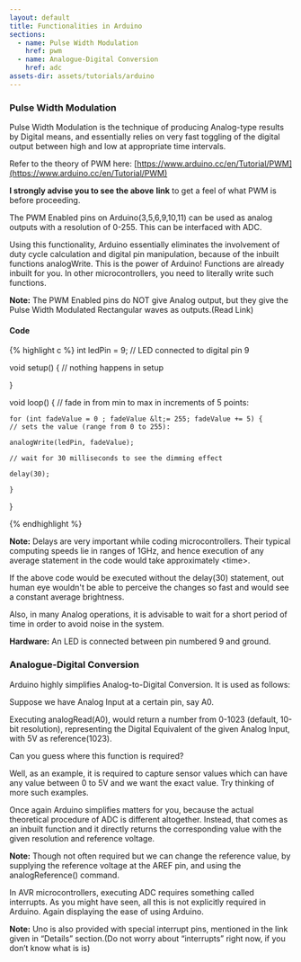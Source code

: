 ```yaml
---
layout: default
title: Functionalities in Arduino
sections:
  - name: Pulse Width Modulation
    href: pwm
  - name: Analogue-Digital Conversion
    href: adc
assets-dir: assets/tutorials/arduino
---
```


### Pulse Width Modulation <a name="pwm">

Pulse Width Modulation is the technique of producing Analog-type results
by Digital means, and essentially relies on very fast toggling of the
digital output between high and low at appropriate time intervals.

Refer to the theory of PWM here:
[https://www.arduino.cc/en/Tutorial/PWM](https://www.arduino.cc/en/Tutorial/PWM)

**I strongly advise you to see the above** **link** to get a feel of
what PWM is before proceeding.

The PWM Enabled pins on Arduino(3,5,6,9,10,11) can be used as analog
outputs with a resolution of 0-255. This can be interfaced with ADC.

Using this functionality, Arduino essentially eliminates the involvement
of duty cycle calculation and digital pin manipulation, because of the
inbuilt functions analogWrite. This is the power of Arduino! Functions
are already inbuilt for you. In other microcontrollers, you need to
literally write such functions.

**Note:** The PWM Enabled pins do NOT give Analog output, but they give
the Pulse Width Modulated Rectangular waves as outputs.(Read Link)

#### Code

{% highlight c %}
int ledPin = 9; // LED connected to digital pin 9

void setup() {
// nothing happens in setup

}

void loop() {
    // fade in from min to max in increments of 5 points:

    for (int fadeValue = 0 ; fadeValue &lt;= 255; fadeValue += 5) {
    // sets the value (range from 0 to 255):

    analogWrite(ledPin, fadeValue);

    // wait for 30 milliseconds to see the dimming effect

    delay(30);

    }
}

{% endhighlight %}

**Note:** Delays are very important while coding microcontrollers. Their
typical computing speeds lie in ranges of 1GHz, and hence execution of
any average statement in the code would take approximately &lt;time&gt;.

If the above code would be executed without the delay(30) statement, out
human eye wouldn't be able to perceive the changes so fast and would see
a constant average brightness.

Also, in many Analog operations, it is advisable to wait for a short
period of time in order to avoid noise in the system.

**Hardware:** An LED is connected between pin numbered 9 and ground.

### Analogue-Digital Conversion <a name="adc"></a>

Arduino highly simplifies Analog-to-Digital Conversion. It is used as
follows:

Suppose we have Analog Input at a certain pin, say A0.

Executing analogRead(A0), would return a number from 0-1023 (default,
10-bit resolution), representing the Digital Equivalent of the given
Analog Input, with 5V as reference(1023).

Can you guess where this function is required?

Well, as an example, it is required to capture sensor values which can
have any value between 0 to 5V and we want the exact value. Try thinking
of more such examples.

Once again Arduino simplifies matters for you, because the actual
theoretical procedure of ADC is different altogether. Instead, that
comes as an inbuilt function and it directly returns the corresponding
value with the given resolution and reference voltage.

**Note:** Though not often required but we can change the reference
value, by supplying the reference voltage at the AREF pin, and using the
analogReference() command.

In AVR microcontrollers, executing ADC requires something called
interrupts. As you might have seen, all this is not explicitly required
in Arduino. Again displaying the ease of using Arduino.

**Note:** Uno is also provided with special interrupt pins, mentioned in
the link given in “Details” section.(Do not worry about “interrupts”
right now, if you don’t know what is is)
